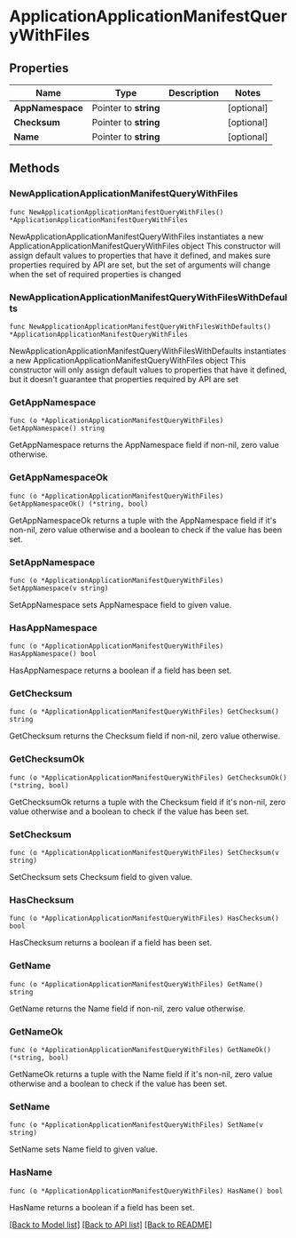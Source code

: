 # ApplicationApplicationManifestQueryWithFiles

## Properties

Name | Type | Description | Notes
------------ | ------------- | ------------- | -------------
**AppNamespace** | Pointer to **string** |  | [optional] 
**Checksum** | Pointer to **string** |  | [optional] 
**Name** | Pointer to **string** |  | [optional] 

## Methods

### NewApplicationApplicationManifestQueryWithFiles

`func NewApplicationApplicationManifestQueryWithFiles() *ApplicationApplicationManifestQueryWithFiles`

NewApplicationApplicationManifestQueryWithFiles instantiates a new ApplicationApplicationManifestQueryWithFiles object
This constructor will assign default values to properties that have it defined,
and makes sure properties required by API are set, but the set of arguments
will change when the set of required properties is changed

### NewApplicationApplicationManifestQueryWithFilesWithDefaults

`func NewApplicationApplicationManifestQueryWithFilesWithDefaults() *ApplicationApplicationManifestQueryWithFiles`

NewApplicationApplicationManifestQueryWithFilesWithDefaults instantiates a new ApplicationApplicationManifestQueryWithFiles object
This constructor will only assign default values to properties that have it defined,
but it doesn't guarantee that properties required by API are set

### GetAppNamespace

`func (o *ApplicationApplicationManifestQueryWithFiles) GetAppNamespace() string`

GetAppNamespace returns the AppNamespace field if non-nil, zero value otherwise.

### GetAppNamespaceOk

`func (o *ApplicationApplicationManifestQueryWithFiles) GetAppNamespaceOk() (*string, bool)`

GetAppNamespaceOk returns a tuple with the AppNamespace field if it's non-nil, zero value otherwise
and a boolean to check if the value has been set.

### SetAppNamespace

`func (o *ApplicationApplicationManifestQueryWithFiles) SetAppNamespace(v string)`

SetAppNamespace sets AppNamespace field to given value.

### HasAppNamespace

`func (o *ApplicationApplicationManifestQueryWithFiles) HasAppNamespace() bool`

HasAppNamespace returns a boolean if a field has been set.

### GetChecksum

`func (o *ApplicationApplicationManifestQueryWithFiles) GetChecksum() string`

GetChecksum returns the Checksum field if non-nil, zero value otherwise.

### GetChecksumOk

`func (o *ApplicationApplicationManifestQueryWithFiles) GetChecksumOk() (*string, bool)`

GetChecksumOk returns a tuple with the Checksum field if it's non-nil, zero value otherwise
and a boolean to check if the value has been set.

### SetChecksum

`func (o *ApplicationApplicationManifestQueryWithFiles) SetChecksum(v string)`

SetChecksum sets Checksum field to given value.

### HasChecksum

`func (o *ApplicationApplicationManifestQueryWithFiles) HasChecksum() bool`

HasChecksum returns a boolean if a field has been set.

### GetName

`func (o *ApplicationApplicationManifestQueryWithFiles) GetName() string`

GetName returns the Name field if non-nil, zero value otherwise.

### GetNameOk

`func (o *ApplicationApplicationManifestQueryWithFiles) GetNameOk() (*string, bool)`

GetNameOk returns a tuple with the Name field if it's non-nil, zero value otherwise
and a boolean to check if the value has been set.

### SetName

`func (o *ApplicationApplicationManifestQueryWithFiles) SetName(v string)`

SetName sets Name field to given value.

### HasName

`func (o *ApplicationApplicationManifestQueryWithFiles) HasName() bool`

HasName returns a boolean if a field has been set.


[[Back to Model list]](../README.md#documentation-for-models) [[Back to API list]](../README.md#documentation-for-api-endpoints) [[Back to README]](../README.md)


